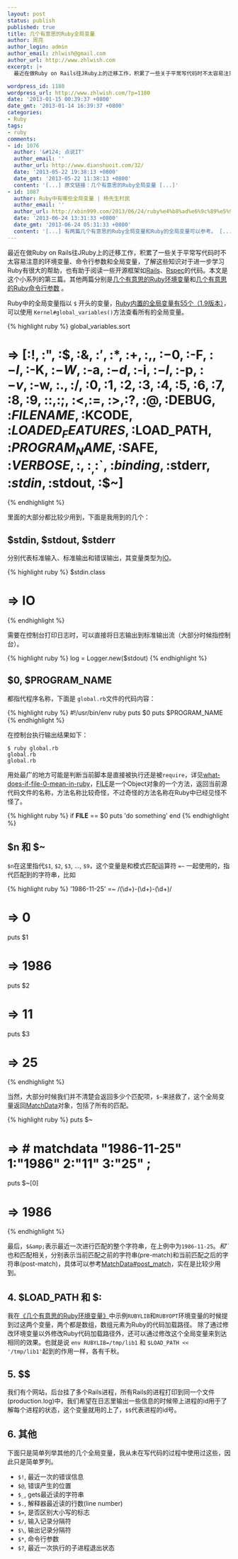 ```yaml
---
layout: post
status: publish
published: true
title: 几个有意思的Ruby全局变量
author: 周亮
author_login: admin
author_email: zhlwish@gmail.com
author_url: http://www.zhlwish.com
excerpt: |+
  最近在做Ruby on Rails往JRuby上的迁移工作，积累了一些关于平常写代码时不太容易注意的环境变量、命令行参数和全局变量，了解这些知识对于进一步学习Ruby有很大的帮助，也有助于阅读一些开源框架如<a href="http://rubyonrails.org/">Rails</a>、<a href="https://github.com/rspec">Rspec</a>的代码。本文是这个小系列的第三篇。其他两篇分别是<a href="http://www.zhlwish.com/2013/01/10/ruby-environment-variables-you-should-known/">几个有意思的Ruby环境变量</a>和<a href="http://www.zhlwish.com/2013/01/07/ruby-command-line-params-you-should-know/">几个有意思的Ruby命令行参数</a> 。

wordpress_id: 1180
wordpress_url: http://www.zhlwish.com/?p=1180
date: '2013-01-15 00:39:37 +0800'
date_gmt: '2013-01-14 16:39:37 +0800'
categories:
- Ruby
tags:
- ruby
comments:
- id: 1076
  author: '&#124; 点说IT'
  author_email: ''
  author_url: http://www.dianshuoit.com/32/
  date: '2013-05-22 19:38:13 +0800'
  date_gmt: '2013-05-22 11:38:13 +0800'
  content: '[...] 原文链接：几个有意思的Ruby全局变量 [...]'
- id: 1087
  author: Ruby中有哪些全局变量 | 杨先生村民
  author_email: ''
  author_url: http://xbin999.com/2013/06/24/ruby%e4%b8%ad%e6%9c%89%e5%93%aa%e4%ba%9b%e5%85%a8%e5%b1%80%e5%8f%98%e9%87%8f/
  date: '2013-06-24 13:31:33 +0800'
  date_gmt: '2013-06-24 05:31:33 +0800'
  content: '[...] 有两篇几个有意思的Ruby全局变量和Ruby的全局变量可以参考。 [...]'
---
```

最近在做Ruby on Rails往JRuby上的迁移工作，积累了一些关于平常写代码时不太容易注意的环境变量、命令行参数和全局变量，了解这些知识对于进一步学习Ruby有很大的帮助，也有助于阅读一些开源框架如<a href="http://rubyonrails.org/">Rails</a>、<a href="https://github.com/rspec">Rspec</a>的代码。本文是这个小系列的第三篇。其他两篇分别是<a href="http://zhouliang.pro/2013/01/10/ruby-environment-variables-you-should-known/">几个有意思的Ruby环境变量</a>和<a href="http://zhouliang.pro/2013/01/07/ruby-command-line-params-you-should-know/">几个有意思的Ruby命令行参数</a> 。

Ruby中的全局变量指以 `$` 开头的变量，<a href="http://blog.chinaunix.net/uid-26244834-id-2954687.html">Ruby内置的全局变量有55个（1.9版本）</a>，可以使用 `Kernel#global_variables()`方法查看所有的全局变量。

{% highlight ruby %}
global_variables.sort
# => [:$!, :$", :$$, :$&amp;, :$', :$*, :$+, :$,, :$-0, :$-F, :$-I, :$-K, :$-W, :$-a, :$-d, :$-i, :$-l, :$-p, :$-v, :$-w, :$., :$/, :$0, :$1, :$2, :$3, :$4, :$5, :$6, :$7, :$8, :$9, :$:, :$;, :$< , :$=, :$>, :$?, :$@, :$DEBUG, :$FILENAME, :$KCODE, :$LOADED_FEATURES, :$LOAD_PATH, :$PROGRAM_NAME, :$SAFE, :$VERBOSE, :$\, :$_, :$`, :$binding, :$stderr, :$stdin, :$stdout, :$~]
{% endhighlight %}

里面的大部分都比较少用到，下面是我用到的几个：

## $stdin, $stdout, $stderr

分别代表标准输入、标准输出和错误输出，其变量类型为<a href="http://ruby-doc.org/core-1.9.3/IO.html">IO</a>。

{% highlight ruby %}
$stdin.class
# => IO
{% endhighlight %}

需要在控制台打印日志时，可以直接将日志输出到标准输出流（大部分时候指控制台）。

{% highlight ruby %}
log = Logger.new($stdout)
{% endhighlight %}

## $0, $PROGRAM_NAME

都指代程序名称，下面是 `global.rb`文件的代码内容：

{% highlight ruby %}
#!/usr/bin/env ruby
puts $0
puts $PROGRAM_NAME
{% endhighlight %}

在控制台执行输出结果如下：

    $ ruby global.rb
    global.rb
    global.rb

用处最广的地方可能是判断当前脚本是直接被执行还是被`require`，详见[what-does-if-file-0-mean-in-ruby](http://stackoverflow.com/questions/4687680/what-does-if-file-0-mean-in-ruby)，[FILE](http://ruby-doc.org/docs/keywords/1.9/Object.html#method-i-__FILE__)是一个Object对象的一个方法，返回当前源代码文件的名称，方法名称比较奇怪，不过奇怪的方法名称在Ruby中已经见怪不怪了。

{% highlight ruby %}
if __FILE__ == $0
    puts 'do something'
end
{% endhighlight %}

## $n 和 $~

`$n`在这里指代`$1`, `$2`, `$3`, ..., `$9`，这个变量是和模式匹配运算符 `=~` 一起使用的，指代匹配到的字符串，比如

{% highlight ruby %}
'1986-11-25' =~ /(\d+)-(\d+)-(\d+)/
# => 0
puts $1
# => 1986
puts $2
# => 11
puts $3
# => 25
{% endhighlight %}

当然，大部分时候我们并不清楚会返回多少个匹配项，`$~`来拯救了，这个全局变量返回<a href="http://www.ruby-doc.org/core-1.9.3/MatchData.html">MatchData</a>对象，包括了所有的匹配。

{% highlight ruby %}
puts $~
# => # matchdata "1986-11-25" 1:"1986" 2:"11" 3:"25" ;
puts $~[0]
# => 1986
{% endhighlight %}

最后，`$&amp;`表示最近一次进行匹配的整个字符串，在上例中为`1986-11-25`。$`和`$'`也和匹配相关，分别表示当前匹配之前的字符串(pre-match)和当前匹配之后的字符串(post-match)，具体可以参考<a href="http://www.ruby-doc.org/core-1.9.3/MatchData.html#method-i-post_match">MatchData#post_match</a>，实在是比较少用到。

## 4. $LOAD_PATH 和 $:

我在<a href="http://zhouliang.pro/2013/01/10/ruby-environment-variables-you-should-known/">《几个有意思的Ruby环境变量》</a>中示例`RUBYLIB`和`RUBYOPT`环境变量的时候提到过这两个变量，两个都是数组，数组元素为Ruby的代码加载路径。
除了通过修改环境变量以外修改Ruby代码加载路径外，还可以通过修改这个全局变量来到达相同的效果。也就是说 `env RUBYLIB=/tmp/lib1` 和 `$LOAD_PATH << '/tmp/lib1'`起到的作用一样，各有千秋。

## 5. $$

我们有个网站，后台挂了多个Rails进程，所有Rails的进程打印到同一个文件(production.log)中，我们希望在日志里输出一些信息的时候带上进程的id用于了解每个进程的状态，这个变量就用的上了，`$$`代表进程的id号。

## 6. 其他

下面只是简单列举其他的几个全局变量，我从未在写代码的过程中使用过这些，因此只是简单罗列。

* `$!`, 最近一次的错误信息 
* `$@`, 错误产生的位置 
* `$_`, gets最近读的字符串 
* `$.`, 解释器最近读的行数(line number) 
* `$=`, 是否区别大小写的标志 
* `$/`, 输入记录分隔符 
* `$\`, 输出记录分隔符 
* `$*`, 命令行参数 
* `$?`, 最近一次执行的子进程退出状态

